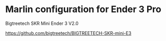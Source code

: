 # Marlin configuration for Ender 3 Pro

Bigtreetech SKR Mini Ender 3 V2.0

https://github.com/bigtreetech/BIGTREETECH-SKR-mini-E3